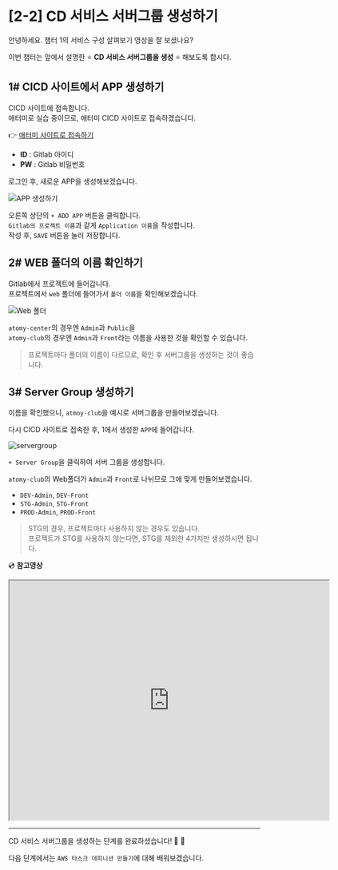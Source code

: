 # [2-2] CD 서비스 서버그룹 생성하기

안녕하세요.
챕터 1의 서비스 구성 살펴보기 영상을 잘 보셨나요?

이번 챕터는 앞에서 설명한 :star: **CD 서비스 서버그룹을 생성** :star: 해보도록 합시다.

## 1# CICD 사이트에서 APP 생성하기

CICD 사이트에 접속합니다.     
애터미로 실습 중이므로, 애터미 CICD 사이트로 접속하겠습니다.

:point_right: [애터미 사이트로 접속하기](http://cicd.atomyops.com)

- **ID** : Gitlab 아이디   
- **PW** : Gitlab 비밀번호   

로그인 후, 새로운 APP을 생성해보겠습니다.      

![APP 생성하기](https://user-images.githubusercontent.com/54167990/65397444-263b8a00-ddeb-11e9-8aac-9d5619f0fc31.png)

오른쪽 상단의 `+ ADD APP` 버튼을 클릭합니다.   
`Gitlab의 프로젝트 이름`과 같게 `Application 이름`을 작성합니다.   
작성 후, `SAVE` 버튼을 눌러 저장합니다.


## 2# WEB 폴더의 이름 확인하기

Gitlab에서 프로젝트에 들어갑니다.   
프로젝트에서 `web` 폴더에 들어가서 `폴더 이름`을 확인해보겠습니다.

![Web 폴더](https://user-images.githubusercontent.com/54167990/65397647-c2b25c00-ddec-11e9-9169-bb8b87b8fcc2.png)

`atomy-center`의 경우엔 `Admin`과 `Public`을             
`atomy-club`의 경우엔 `Admin`과 `Front`라는 이름을 사용한 것을 확인할 수 있습니다.

> 프로젝트마다 폴더의 이름이 다르므로, 확인 후 서버그룹을 생성하는 것이 좋습니다.


## 3# Server Group 생성하기

이름을 확인했으니, `atmoy-club`을 예시로 서버그룹을 만들어보겠습니다.

다시 CICD 사이트로 접속한 후, 1에서 생성한 `APP`에 들어갑니다.

![servergroup](https://user-images.githubusercontent.com/54167990/65397793-f477f280-dded-11e9-88f9-b9439445f0a3.PNG)

`+ Server Group`을 클릭하여 서버 그룹을 생성합니다.

`atomy-club`의 Web폴더가 `Admin`과 `Front`로 나뉘므로 그에 맞게 만들어보겠습니다. 

- `DEV-Admin`, `DEV-Front`
- `STG-Admin`, `STG-Front`
- `PROD-Admin`, `PROD-Front`

> STG의 경우, 프로젝트마다 사용하지 않는 경우도 있습니다.   
> 프로젝트가 STG를 사용하지 않는다면, STG를 제외한 4가지만 생성하시면 됩니다.   

:cd: **참고영상** 

<iframe src="https://drive.google.com/file/d/18ev7pFVdrH_zId59cjkd2hNXVydEvd1f/preview" width="640" height="480"></iframe>

---
CD 서비스 서버그룹을 생성하는 단계를 완료하셨습니다! :clap: :clap:

다음 단계에서는 `AWS 타스크 데피니션 만들기`에 대해 배워보겠습니다.

